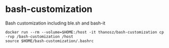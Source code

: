 # bash-customization
Bash customization including ble.sh and bash-it

```
docker run --rm --volume=$HOME:/host -it thanosz/bash-customization cp -rvp /bash-customization /host
source $HOME/bash-customization/.bashrc
```
